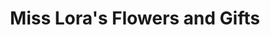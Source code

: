 ---
title: "Miss Lora's Flowers and Gifts"
url: /montross/miss-loras-flowers-and-gifts/
shop: florist
---